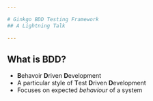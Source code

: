 ```yaml
---

# Ginkgo BDD Testing Framework
## A Lightning Talk

---
```


## What is BDD?

- **B**ehavoir **D**riven **D**evelopment
- A particular style of **T**est **D**riven **D**evelopment
- Focuses on expected *behaviour* of a system